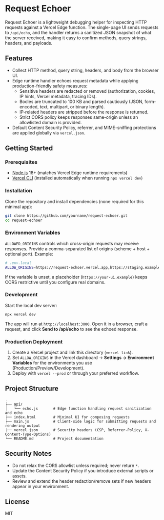 # Request Echoer

Request Echoer is a lightweight debugging helper for inspecting HTTP requests against a Vercel Edge function. The single-page UI sends requests to `/api/echo`, and the handler returns a sanitized JSON snapshot of what the server received, making it easy to confirm methods, query strings, headers, and payloads.

## Features
- Collect HTTP method, query string, headers, and body from the browser UI.
- Edge runtime handler echoes request metadata while applying production-friendly safety measures:
  - Sensitive headers are redacted or removed (authorization, cookies, IP hints, Vercel metadata, tracing IDs).
  - Bodies are truncated to 100 KB and parsed cautiously (JSON, form-encoded, text, multipart, or binary length).
  - IP-related headers are stripped before the response is returned.
  - Strict CORS policy keeps responses same-origin unless an allowlisted domain is provided.
- Default Content Security Policy, referrer, and MIME-sniffing protections are applied globally via `vercel.json`.

## Getting Started

### Prerequisites
- [Node.js](https://nodejs.org/) 18+ (matches Vercel Edge runtime requirements)
- [Vercel CLI](https://vercel.com/docs/cli) (installed automatically when running `npx vercel dev`)

### Installation
Clone the repository and install dependencies (none required for this minimal app):

```bash
git clone https://github.com/yourname/request-echoer.git
cd request-echoer
```

### Environment Variables
`ALLOWED_ORIGINS` controls which cross-origin requests may receive responses. Provide a comma-separated list of origins (scheme + host + optional port). Example:

```bash
# .env.local
ALLOW_ORIGINS=https://request-echoer.vercel.app,https://staging.example.com
```

If the variable is unset, a placeholder (`https://your-ui.example`) keeps CORS restrictive until you configure real domains.

### Development
Start the local dev server:

```bash
npx vercel dev
```

The app will run at `http://localhost:3000`. Open it in a browser, craft a request, and click **Send to /api/echo** to see the echoed response.

### Production Deployment
1. Create a Vercel project and link this directory (`vercel link`).
2. Set `ALLOW_ORIGINS` in the Vercel dashboard → **Settings → Environment Variables** for the environments you use (Production/Preview/Development).
3. Deploy with `vercel --prod` or through your preferred workflow.

## Project Structure

```
.
├── api/
│   └── echo.js       # Edge function handling request sanitization and echo
├── index.html        # Minimal UI for composing requests
├── main.js           # Client-side logic for submitting requests and rendering output
├── vercel.json       # Security headers (CSP, Referrer-Policy, X-Content-Type-Options)
└── README.md         # Project documentation
```

## Security Notes
- Do not relax the CORS allowlist unless required; never return `*`.
- Update the Content Security Policy if you introduce external scripts or assets.
- Review and extend the header redaction/remove sets if new headers appear in your environment.

## License
MIT
